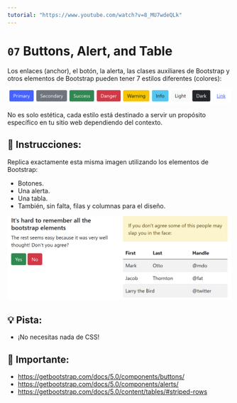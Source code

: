 ```yaml
---
tutorial: "https://www.youtube.com/watch?v=8_MU7wdeQLk"
---
```


# `07` Buttons, Alert, and Table

Los enlaces (anchor), el botón, la alerta, las clases auxiliares de Bootstrap y otros elementos de Bootstrap pueden tener 7 estilos diferentes (colores):

![Example Image](../../.learn/assets/07-buttons-alert-and-table-img1.png?raw=true)

No es solo estética, cada estilo está destinado a servir un propósito específico en tu sitio web dependiendo del contexto.


## 📝 Instrucciones:

Replica exactamente esta misma imagen utilizando los elementos de Bootstrap: 

- Botones.
- Una alerta.
- Una tabla.
- También, sin falta, filas y columnas para el diseño.

![Example Image](../../.learn/assets/07-buttons-alert-and-table-result.png?raw=true)

## 💡 Pista:

+ ¡No necesitas nada de CSS!

## 🔎 Importante:

- https://getbootstrap.com/docs/5.0/components/buttons/
- https://getbootstrap.com/docs/5.0/components/alerts/
- https://getbootstrap.com/docs/5.0/content/tables/#striped-rows
